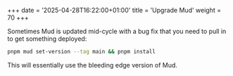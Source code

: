 +++
date = '2025-04-28T16:22:00+01:00'
title = 'Upgrade Mud'
weight = 70
+++

Sometimes Mud is updated mid-cycle with a bug fix that you need to pull in to get something deployed:

```sh
pnpm mud set-version --tag main && pnpm install
```

This will essentially use the bleeding edge version of Mud.